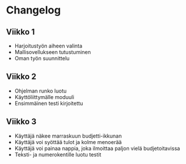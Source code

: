# Changelog

## Viikko 1
* Harjoitustyön aiheen valinta
* Mallisovellukseen tutustuminen
* Oman työn suunnittelu

## Viikko 2
* Ohjelman runko luotu
* Käyttöliittymälle moduuli
* Ensimmäinen testi kirjoitettu

## Viikko 3
* Käyttäjä näkee marraskuun budjetti-ikkunan
* Käyttäjä voi syöttää tulot ja kolme menoerää
* Käyttäjä voi painaa nappia, joka ilmoittaa paljon vielä budjetoitavissa
* Teksti- ja numerokentille luotu testit
